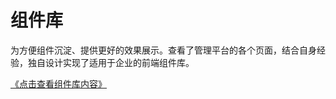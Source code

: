 # 组件库

为方便组件沉淀、提供更好的效果展示。查看了管理平台的各个页面，结合自身经验，独自设计实现了适用于企业的前端组件库。

<a href="https://sunjingao.github.io/mo-web-components/dist/index.html">《点击查看组件库内容》</a>
